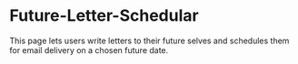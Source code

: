 # Future-Letter-Schedular
This page lets users write letters to their future selves and schedules them for email delivery on a chosen future date. 
